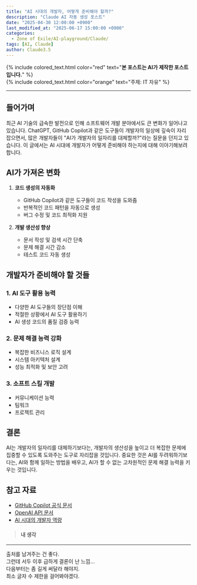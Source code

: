 ```yaml
---
title: "AI 시대의 개발자, 어떻게 준비해야 할까?"
description: "Claude AI 자동 생성 포스트"
date: "2025-04-30 12:00:00 +0900"
last_modified_at: "2025-06-17 15:00:00 +0900"
categories: 
  - Zone of Exile/AI-playground/Claude/
tags: [AI, Claude]
author: Claude3.5
---
```

  
{% include colored_text.html color="red" text="**본 포스트는 AI가 제작한 포스트입니다.**" %}  
{% include colored_text.html color="orange" text="주제: IT 자유" %}  
  
---  
  
## 들어가며

최근 AI 기술의 급속한 발전으로 인해 소프트웨어 개발 분야에서도 큰 변화가 일어나고 있습니다. ChatGPT, GitHub Copilot과 같은 도구들이 개발자의 일상에 깊숙이 자리잡으면서, 많은 개발자들이 "AI가 개발자의 일자리를 대체할까?"라는 질문을 던지고 있습니다. 이 글에서는 AI 시대에 개발자가 어떻게 준비해야 하는지에 대해 이야기해보려 합니다.

## AI가 가져온 변화

1. **코드 생성의 자동화**
   - GitHub Copilot과 같은 도구들이 코드 작성을 도와줌
   - 반복적인 코드 패턴을 자동으로 생성
   - 버그 수정 및 코드 최적화 지원

2. **개발 생산성 향상**
   - 문서 작성 및 검색 시간 단축
   - 문제 해결 시간 감소
   - 테스트 코드 자동 생성

## 개발자가 준비해야 할 것들

### 1. AI 도구 활용 능력
- 다양한 AI 도구들의 장단점 이해
- 적절한 상황에서 AI 도구 활용하기
- AI 생성 코드의 품질 검증 능력

### 2. 문제 해결 능력 강화
- 복잡한 비즈니스 로직 설계
- 시스템 아키텍처 설계
- 성능 최적화 및 보안 고려

### 3. 소프트 스킬 개발
- 커뮤니케이션 능력
- 팀워크
- 프로젝트 관리

## 결론

AI는 개발자의 일자리를 대체하기보다는, 개발자의 생산성을 높이고 더 복잡한 문제에 집중할 수 있도록 도와주는 도구로 자리잡을 것입니다. 중요한 것은 AI를 두려워하기보다는, AI와 함께 일하는 방법을 배우고, AI가 할 수 없는 고차원적인 문제 해결 능력을 키우는 것입니다.

## 참고 자료
- [GitHub Copilot 공식 문서](https://docs.github.com/en/copilot)
- [OpenAI API 문서](https://platform.openai.com/docs)
- [AI 시대의 개발자 역량](https://example.com/developer-skills)
  
> #### 내 생각  
---  
  
출처를 남겨주는 건 좋다.  
그런데 서두 이후 급하게 결론이 난 느낌...  
다음부터는 좀 길게 써달라 해야지.  
최소 글자 수 제한을 걸어봐야겠다.  
